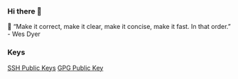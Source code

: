 ### Hi there 👋

<!-- ![stats](https://github-readme-stats.vercel.app/api?username=elforastero&count_private=true&show_icons=true&hide_border=true&theme=dark&text_color=dfdfdf) -->

<!--
**ElForastero/ElForastero** is a ✨ _special_ ✨ repository because its `README.md` (this file) appears on your GitHub profile.

Here are some ideas to get you started:

- 🔭 I’m currently working on ...
- 🌱 I’m currently learning ...
- 👯 I’m looking to collaborate on ...
- 🤔 I’m looking for help with ...
- 💬 Ask me about ...
- 📫 How to reach me: ...
- 😄 Pronouns: ...
- ⚡ Fun fact: ...
-->

💬 “Make it correct, make it clear, make it concise, make it fast. In that order.” - Wes Dyer

### Keys
[SSH Public Keys](https://github.com/elforastero.keys)
[GPG Public Key](https://github.com/elforastero.asc)
